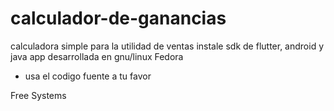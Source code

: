 # calculador-de-ganancias
calculadora simple para la utilidad de ventas
instale sdk de flutter, android y java
app desarrollada en gnu/linux Fedora 
- usa el codigo fuente a tu favor

Free Systems
